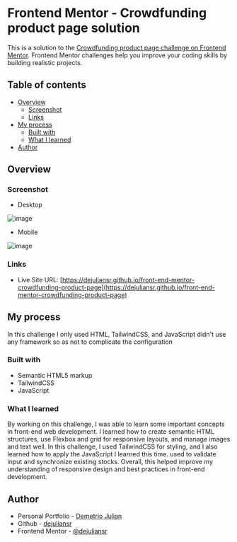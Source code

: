 # Frontend Mentor - Crowdfunding product page solution

This is a solution to the [Crowdfunding product page challenge on Frontend Mentor](https://www.frontendmentor.io/challenges/crowdfunding-product-page-7uvcZe7ZR). Frontend Mentor challenges help you improve your coding skills by building realistic projects. 


## Table of contents

- [Overview](#overview)
  - [Screenshot](#screenshot)
  - [Links](#links)
- [My process](#my-process)
  - [Built with](#built-with)
  - [What I learned](#what-i-learned)
- [Author](#author)

## Overview

### Screenshot

- Desktop

![image](https://github.com/user-attachments/assets/cf01abd9-628b-4fee-b6dd-56a1d145f41b)

- Mobile

![image](https://github.com/user-attachments/assets/79bfd821-103e-407e-88d6-641a4e34be34)

### Links

- Live Site URL: [https://dejuliansr.github.io/front-end-mentor-crowdfunding-product-page](https://dejuliansr.github.io/front-end-mentor-crowdfunding-product-page)

## My process

In this challenge I only used HTML, TailwindCSS, and JavaScript didn't use any framework so as not to complicate the configuration

### Built with

- Semantic HTML5 markup
- TailwindCSS
- JavaScript

### What I learned

By working on this challenge, I was able to learn some important concepts in front-end web development. I learned how to create semantic HTML structures, use Flexbox and grid for responsive layouts, and manage images and text well. In this challenge, I used TailwindCSS for styling, and I also learned how to apply the JavaScript I learned this time. used to validate input and synchronize existing stocks. Overall, this helped improve my understanding of responsive design and best practices in front-end development.

## Author

- Personal Portfolio - [Demetrio Julian](https://dejulian.netlify.app)
- Github - [dejuliansr](https://github.com/dejuliansr)
- Frontend Mentor - [@dejuliansr](https://www.frontendmentor.io/profile/dejuliansr)
